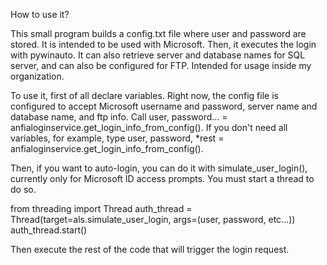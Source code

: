 How to use it?

This small program builds a config.txt file where user and password are stored. It is intended to be used with Microsoft. Then, it executes the login with pywinauto. It can also retrieve server and database names for SQL server, and can also be configured for FTP. Intended for usage inside my organization.

To use it, first of all declare variables. Right now, the config file is configured to accept Microsoft username and password, server name and database name, and ftp info. Call user, password... = anfialoginservice.get_login_info_from_config(). If you don't need all variables, for example, type user, password, *rest = anfialoginservice.get_login_info_from_config().

Then, if you want to auto-login, you can do it with simulate_user_login(), currently only for Microsoft ID access prompts. You must start a thread to do so.

from threading import Thread
    auth_thread = Thread(target=als.simulate_user_login, args=(user, password, etc...))
    auth_thread.start()

Then execute the rest of the code that will trigger the login request.